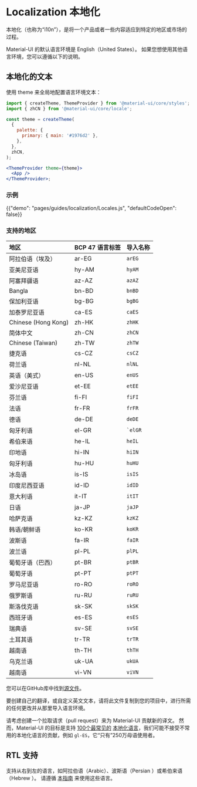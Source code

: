 # Localization 本地化

<p class="description">本地化（也称为“i10n”），是将一个产品或者一些内容适应到特定的地区或市场的过程。</p>

Material-UI 的默认语言环境是 English（United States）。 如果您想使用其他语言环境，您可以遵循以下的说明。

## 本地化的文本

使用 theme 来全局地配置语言环境文本：

```jsx
import { createTheme, ThemeProvider } from '@material-ui/core/styles';
import { zhCN } from '@material-ui/core/locale';

const theme = createTheme(
  {
    palette: {
      primary: { main: '#1976d2' },
    },
  },
  zhCN,
);

<ThemeProvider theme={theme}>
  <App />
</ThemeProvider>;
```

### 示例

{{"demo": "pages/guides/localization/Locales.js", "defaultCodeOpen": false}}

### 支持的地区

| 地区                  | BCP 47 语言标签 | 导入名称        |
|:------------------- |:----------- |:----------- |
| 阿拉伯语（埃及）            | ar-EG       | `arEG`      |
| 亚美尼亚语               | hy-AM       | `hyAM`      |
| 阿塞拜疆语               | az-AZ       | `azAZ`      |
| Bangla              | bn-BD       | `bnBD`      |
| 保加利亚语               | bg-BG       | `bgBG`      |
| 加泰罗尼亚语              | ca-ES       | `caES`      |
| Chinese (Hong Kong) | zh-HK       | `zhHK`      |
| 简体中文                | zh-CN       | `zhCN`      |
| Chinese (Taiwan)    | zh-TW       | `zhTW`      |
| 捷克语                 | cs-CZ       | `csCZ`      |
| 荷兰语                 | nl-NL       | `nlNL`      |
| 英语（美式）              | en-US       | `enUS`      |
| 爱沙尼亚语               | et-EE       | `etEE`      |
| 芬兰语                 | fi-FI       | `fiFI`      |
| 法语                  | fr-FR       | `frFR`      |
| 德语                  | de-DE       | `deDE`      |
| 匈牙利语                | el-GR       | `` `elGR `` |
| 希伯来语                | he-IL       | `heIL`      |
| 印地语                 | hi-IN       | `hiIN`      |
| 匈牙利语                | hu-HU       | `huHU`      |
| 冰岛语                 | is-IS       | `isIS`      |
| 印度尼西亚语              | id-ID       | `idID`      |
| 意大利语                | it-IT       | `itIT`      |
| 日语                  | ja-JP       | `jaJP`      |
| 哈萨克语                | kz-KZ       | `kzKZ`      |
| 韩语/朝鲜语              | ko-KR       | `koKR`      |
| 波斯语                 | fa-IR       | `faIR`      |
| 波兰语                 | pl-PL       | `plPL`      |
| 葡萄牙语（巴西）            | pt-BR       | `ptBR`      |
| 葡萄牙语                | pt-PT       | `ptPT`      |
| 罗马尼亚语               | ro-RO       | `roRO`      |
| 俄罗斯语                | ru-RU       | `ruRU`      |
| 斯洛伐克语               | sk-SK       | `skSK`      |
| 西班牙语                | es-ES       | `esES`      |
| 瑞典语                 | sv-SE       | `svSE`      |
| 土耳其语                | tr-TR       | `trTR`      |
| 越南语                 | th-TH       | `thTH`      |
| 乌克兰语                | uk-UA       | `ukUA`      |
| 越南语                 | vi-VN       | `viVN`      |

<!-- #default-branch-switch -->

您可以在GitHub库中找到[源文件](https://github.com/mui-org/material-ui/blob/HEAD/packages/mui-material/src/locale/index.ts)。

要创建自己的翻译，或自定义英文文本，请将此文件复制到您的项目中，进行所需的任何更改并从那里导入语言环境。

请考虑创建一个拉取请求（pull request）来为 Material-UI 贡献新的译文。 然而，Material-UI 的目标是支持 [100个最常见的](https://en.wikipedia.org/wiki/List_of_languages_by_number_of_native_speakers) [本地化语言](https://www.ethnologue.com/guides/ethnologue200)，我们可能不接受不常用的本地化语言的贡献，例如 `gl-ES`，它“只有”250万母语使用者。

## RTL 支持

支持从右到左的语言，如阿拉伯语（Arabic）、波斯语（Persian ）或希伯来语（Hebrew ）。 请遵循 [本指南](/guides/right-to-left/) 来使用这些语言。
